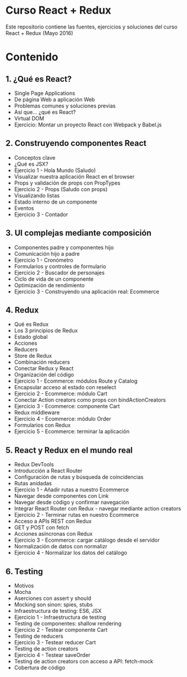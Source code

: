 # Curso React + Redux

Este repositorio contiene las fuentes, ejercicios y soluciones del curso React + Redux (Mayo 2016)

# Contenido
## 1. ¿Qué es React?
- Single Page Applications
- De página Web a aplicación Web
- Problemas comunes y soluciones previas
- Así que... ¿qué es React?
- Virtual DOM
- Ejercicio: Montar un proyecto React con Webpack y Babel.js

## 2. Construyendo componentes React
- Conceptos clave
- ¿Qué es JSX?
- Ejercicio 1 - Hola Mundo (Saludo)
- Visualizar nuestra aplicación React en el browser
- Props y validación de props con PropTypes
- Ejercicio 2 - Props (Saludo con props)
- Visualizando listas
- Estado interno de un componente
- Eventos
- Ejercicio 3 - Contador

## 3. UI complejas mediante composición
- Componentes padre y componentes hijo
- Comunicación hijo a padre
- Ejercicio 1 - Cronómetro
- Formularios y controles de formulario
- Ejercicio 2 - Buscador de personajes
- Ciclo de vida de un componente
- Optimización de rendimiento
- Ejercicio 3 - Construyendo una aplicación real: Ecommerce


## 4. Redux
- Qué es Redux
- Los 3 principios de Redux
- Estado global
- Acciones
- Reducers
- Store de Redux
- Combinación reducers
- Conectar Redux y React
- Organización del código
- Ejercicio 1 - Ecommerce: módulos Route y Catalog
- Encapsular acceso al estado con reselect
- Ejercicio 2 - Ecommerce: módulo Cart
- Conectar Action creators como props con bindActionCreators
- Ejercicio 3 - Ecommerce: componente Cart
- Redux middleware
- Ejercicio 4 - Ecommerce: módulo Order
- Formularios con Redux
- Ejercicio 5 - Ecommerce: terminar la aplicación


## 5. React y Redux en el mundo real
- Redux DevTools
- Introducción a React Router
- Configuración de rutas y búsqueda de coincidencias
- Rutas anidadas
- Ejercicio 1 - Añadir rutas a nuestro Ecommerce
- Navegar desde componentes con Link
- Navegar desde código y confirmar navegación
- Integrar React Router con Redux - navegar mediante action creators
- Ejercicio 2 - Terminar rutas en nuestro Ecommerce
- Acceso a APIs REST con Redux
- GET y POST con fetch
- Acciones asíncronas con Redux
- Ejercicio 3 - Ecommerce: cargar catálogo desde el servidor
- Normalización de datos con normalizr
- Ejercicio 4 - Normalizar los datos del catálogo


## 6. Testing
- Motivos
- Mocha
- Aserciones con assert y should
- Mocking son sinon: spies, stubs
- Infraestructura de testing: ES6, JSX
- Ejercicio 1 - Infraestructura de testing
- Testing de componentes: shallow rendering
- Ejercicio 2 - Testear componente Cart
- Testing de reducers
- Ejercicio 3 - Testear reducer Cart
- Testing de action creators
- Ejercicio 4 - Testear saveOrder
- Testing de action creators con acceso a API: fetch-mock
- Cobertura de código

